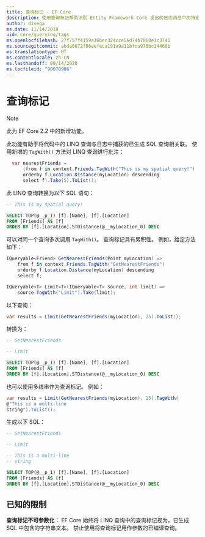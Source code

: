 ```yaml
---
title: 查询标记 - EF Core
description: 使用查询标记帮助识别 Entity Framework Core 发出的日志消息中的特定查询
author: divega
ms.date: 11/14/2018
uid: core/querying/tags
ms.openlocfilehash: 27f757f4159a36bec324cce56d74b7860e1c3741
ms.sourcegitcommit: abda0872f86eefeca191a9a11bfca976bc14468b
ms.translationtype: HT
ms.contentlocale: zh-CN
ms.lasthandoff: 09/14/2020
ms.locfileid: "90070986"
---
```

# <a name="query-tags"></a>查询标记

> [!NOTE]
> 此为 EF Core 2.2 中的新增功能。

此功能有助于将代码中的 LINQ 查询与日志中捕获的已生成 SQL 查询相关联。
使用新增的 `TagWith()` 方法对 LINQ 查询进行批注：

``` csharp
  var nearestFriends =
      (from f in context.Friends.TagWith("This is my spatial query!")
      orderby f.Location.Distance(myLocation) descending
      select f).Take(5).ToList();
```

此 LINQ 查询转换为以下 SQL 语句：

``` sql
-- This is my spatial query!

SELECT TOP(@__p_1) [f].[Name], [f].[Location]
FROM [Friends] AS [f]
ORDER BY [f].[Location].STDistance(@__myLocation_0) DESC
```

可以对同一个查询多次调用 `TagWith()`。
查询标记具有累积性。
例如，给定方法如下：

``` csharp
IQueryable<Friend> GetNearestFriends(Point myLocation) =>
    from f in context.Friends.TagWith("GetNearestFriends")
    orderby f.Location.Distance(myLocation) descending
    select f;

IQueryable<T> Limit<T>(IQueryable<T> source, int limit) =>
    source.TagWith("Limit").Take(limit);
```

以下查询：

``` csharp
var results = Limit(GetNearestFriends(myLocation), 25).ToList();
```

转换为：

``` sql
-- GetNearestFriends

-- Limit

SELECT TOP(@__p_1) [f].[Name], [f].[Location]
FROM [Friends] AS [f]
ORDER BY [f].[Location].STDistance(@__myLocation_0) DESC
```

也可以使用多线串作为查询标记。
例如：

``` csharp
var results = Limit(GetNearestFriends(myLocation), 25).TagWith(
@"This is a multi-line
string").ToList();
```

生成以下 SQL：

``` sql
-- GetNearestFriends

-- Limit

-- This is a multi-line
-- string

SELECT TOP(@__p_1) [f].[Name], [f].[Location]
FROM [Friends] AS [f]
ORDER BY [f].[Location].STDistance(@__myLocation_0) DESC
```

## <a name="known-limitations"></a>已知的限制

**查询标记不可参数化：** EF Core 始终将 LINQ 查询中的查询标记视为，已生成 SQL 中包含的字符串文本。
禁止使用将查询标记用作参数的已编译查询。
